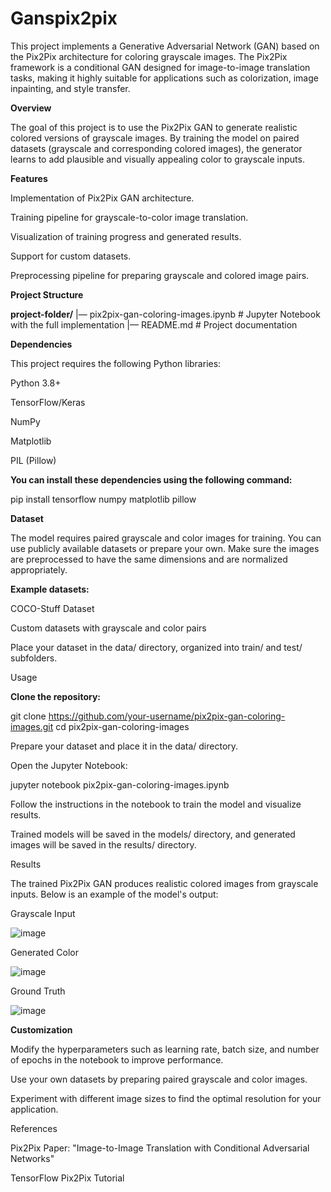 # Ganspix2pix

This project implements a Generative Adversarial Network (GAN) based on the Pix2Pix architecture for coloring grayscale images. The Pix2Pix framework is a conditional GAN designed for image-to-image translation tasks, making it highly suitable for applications such as colorization, image inpainting, and style transfer.

**Overview**

The goal of this project is to use the Pix2Pix GAN to generate realistic colored versions of grayscale images. By training the model on paired datasets (grayscale and corresponding colored images), the generator learns to add plausible and visually appealing color to grayscale inputs.

**Features**

Implementation of Pix2Pix GAN architecture.

Training pipeline for grayscale-to-color image translation.

Visualization of training progress and generated results.

Support for custom datasets.

Preprocessing pipeline for preparing grayscale and colored image pairs.

**Project Structure**

**project-folder/**
|— pix2pix-gan-coloring-images.ipynb  # Jupyter Notebook with the full implementation
|— README.md                           # Project documentation

**Dependencies**

This project requires the following Python libraries:

Python 3.8+

TensorFlow/Keras

NumPy

Matplotlib

PIL (Pillow)

**You can install these dependencies using the following command:**

pip install tensorflow numpy matplotlib pillow

**Dataset**

The model requires paired grayscale and color images for training. You can use publicly available datasets or prepare your own. Make sure the images are preprocessed to have the same dimensions and are normalized appropriately.

**Example datasets:**

COCO-Stuff Dataset

Custom datasets with grayscale and color pairs

Place your dataset in the data/ directory, organized into train/ and test/ subfolders.

Usage

**Clone the repository:**

git clone https://github.com/your-username/pix2pix-gan-coloring-images.git
cd pix2pix-gan-coloring-images

Prepare your dataset and place it in the data/ directory.

Open the Jupyter Notebook:

jupyter notebook pix2pix-gan-coloring-images.ipynb

Follow the instructions in the notebook to train the model and visualize results.

Trained models will be saved in the models/ directory, and generated images will be saved in the results/ directory.

Results

The trained Pix2Pix GAN produces realistic colored images from grayscale inputs. Below is an example of the model's output:

Grayscale Input

![image](https://github.com/user-attachments/assets/365bbfaa-ee98-46b3-9cd9-226d38a6da33)

Generated Color

![image](https://github.com/user-attachments/assets/b31e02bc-36ea-484f-9799-1b9e74ebf37f)

Ground Truth

![image](https://github.com/user-attachments/assets/3bf7af6b-7e49-41e6-9077-be85eae1c19a)

**Customization**

Modify the hyperparameters such as learning rate, batch size, and number of epochs in the notebook to improve performance.

Use your own datasets by preparing paired grayscale and color images.

Experiment with different image sizes to find the optimal resolution for your application.

References

Pix2Pix Paper: "Image-to-Image Translation with Conditional Adversarial Networks"

TensorFlow Pix2Pix Tutorial
